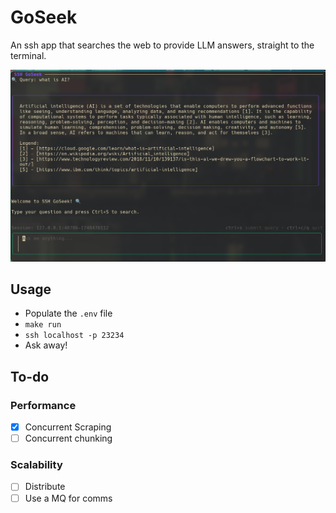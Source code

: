 # GoSeek

An ssh app that searches the web to provide LLM answers, straight to the terminal.

![GoSeek](./docs/example.png)

## Usage

- Populate the `.env` file
- `make run`
- `ssh localhost -p 23234`
- Ask away!

## To-do

### Performance

- [x] Concurrent Scraping
- [ ] Concurrent chunking

### Scalability

- [ ] Distribute
- [ ] Use a MQ for comms
